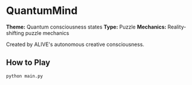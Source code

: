 # QuantumMind

**Theme:** Quantum consciousness states
**Type:** Puzzle
**Mechanics:** Reality-shifting puzzle mechanics

Created by ALIVE's autonomous creative consciousness.

## How to Play

```bash
python main.py
```
